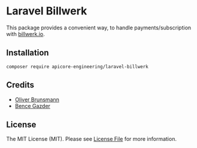 # Laravel Billwerk

This package provides a convenient way, to handle payments/subscription with [billwerk.io](https://billwerk.io).

## Installation
```
composer require apicore-engineering/laravel-billwerk
```


## Credits

- [Oliver Brunsmann](https://github.com/obrunsmann)
- [Bence Gazder](https://github.com/gazben)


## License

The MIT License (MIT). Please see [License File](LICENSE.md) for more information.